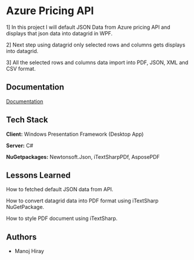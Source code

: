 
# Azure Pricing API 

1] In this project I will default JSON Data from Azure pricing API and displays that json 
data into datagrid in WPF.

2] Next step using datagrid only selected rows and columns gets displays into datagrid.

3] All the selected rows and columns data import into PDF, JSON, XML and CSV format.


## Documentation

[Documentation](https://docs.microsoft.com/en-us/rest/api/cost-management/retail-prices/azure-retail-prices)


## Tech Stack

**Client:** Windows Presentation Framework (Desktop App)

**Server:** C#

**NuGetpackages:** Newtonsoft.Json, iTextSharpPDf, AsposePDF
## Lessons Learned

How to fetched default JSON data from API.

How to convert datagrid data into PDF format using iTextSharp NuGetPackage.

How to style PDF document using iTextSharp.

## Authors

- Manoj Hiray

